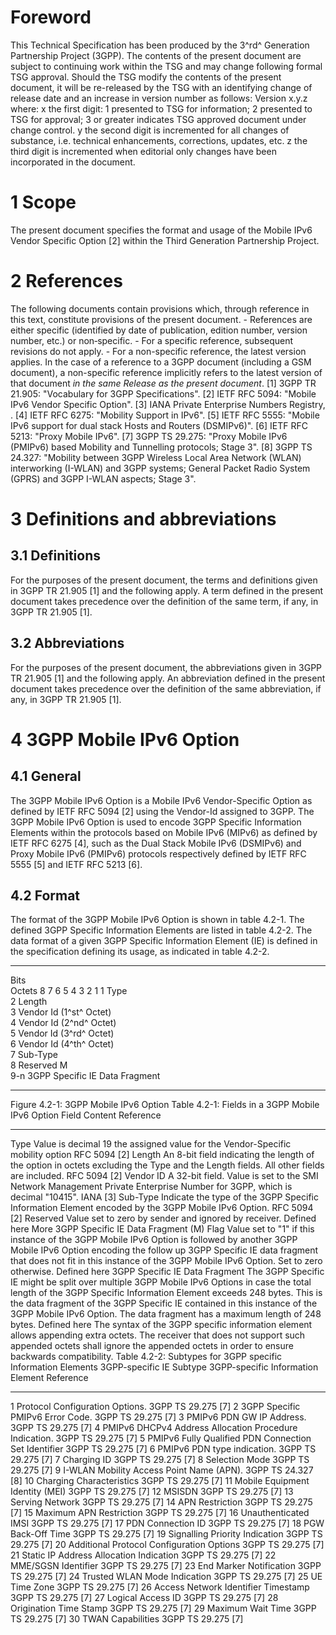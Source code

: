 # Foreword
This Technical Specification has been produced by the 3^rd^ Generation
Partnership Project (3GPP).
The contents of the present document are subject to continuing work within the
TSG and may change following formal TSG approval. Should the TSG modify the
contents of the present document, it will be re-released by the TSG with an
identifying change of release date and an increase in version number as
follows:
Version x.y.z
where:
x the first digit:
1 presented to TSG for information;
2 presented to TSG for approval;
3 or greater indicates TSG approved document under change control.
y the second digit is incremented for all changes of substance, i.e. technical
enhancements, corrections, updates, etc.
z the third digit is incremented when editorial only changes have been
incorporated in the document.
# 1 Scope
The present document specifies the format and usage of the Mobile IPv6 Vendor
Specific Option [2] within the Third Generation Partnership Project.
# 2 References
The following documents contain provisions which, through reference in this
text, constitute provisions of the present document.
\- References are either specific (identified by date of publication, edition
number, version number, etc.) or non‑specific.
\- For a specific reference, subsequent revisions do not apply.
\- For a non-specific reference, the latest version applies. In the case of a
reference to a 3GPP document (including a GSM document), a non-specific
reference implicitly refers to the latest version of that document _in the
same Release as the present document_.
[1] 3GPP TR 21.905: \"Vocabulary for 3GPP Specifications\".
[2] IETF RFC 5094: \"Mobile IPv6 Vendor Specific Option\".
[3] IANA Private Enterprise Numbers Registry,
\.
[4] IETF RFC 6275: \"Mobility Support in IPv6\".
[5] IETF RFC 5555: \"Mobile IPv6 support for dual stack Hosts and Routers
(DSMIPv6)\".
[6] IETF RFC 5213: \"Proxy Mobile IPv6\".
[7] 3GPP TS 29.275: \"Proxy Mobile IPv6 (PMIPv6) based Mobility and Tunnelling
protocols; Stage 3\".
[8] 3GPP TS 24.327: \"Mobility between 3GPP Wireless Local Area Network (WLAN)
interworking (I-WLAN) and 3GPP systems; General Packet Radio System (GPRS) and
3GPP I-WLAN aspects; Stage 3\".
# 3 Definitions and abbreviations
## 3.1 Definitions
For the purposes of the present document, the terms and definitions given in
3GPP TR 21.905 [1] and the following apply. A term defined in the present
document takes precedence over the definition of the same term, if any, in
3GPP TR 21.905 [1].
## 3.2 Abbreviations
For the purposes of the present document, the abbreviations given in 3GPP TR
21.905 [1] and the following apply. An abbreviation defined in the present
document takes precedence over the definition of the same abbreviation, if
any, in 3GPP TR 21.905 [1].
# 4 3GPP Mobile IPv6 Option
## 4.1 General
The 3GPP Mobile IPv6 Option is a Mobile IPv6 Vendor-Specific Option as defined
by IETF RFC 5094 [2] using the Vendor-Id assigned to 3GPP. The 3GPP Mobile
IPv6 Option is used to encode 3GPP Specific Information Elements within the
protocols based on Mobile IPv6 (MIPv6) as defined by IETF RFC 6275 [4], such
as the Dual Stack Mobile IPv6 (DSMIPv6) and Proxy Mobile IPv6 (PMIPv6)
protocols respectively defined by IETF RFC 5555 [5] and IETF RFC 5213 [6].
## 4.2 Format
The format of the 3GPP Mobile IPv6 Option is shown in table 4.2-1. The defined
3GPP Specific Information Elements are listed in table 4.2-2. The data format
of a given 3GPP Specific Information Element (IE) is defined in the
specification defining its usage, as indicated in table 4.2-2.
* * *
Bits  
Octets 8 7 6 5 4 3 2 1 1 Type  
2 Length  
3 Vendor Id (1^st^ Octet)  
4 Vendor Id (2^nd^ Octet)  
5 Vendor Id (3^rd^ Octet)  
6 Vendor Id (4^th^ Octet)  
7 Sub-Type  
8 Reserved M  
9-n 3GPP Specific IE Data Fragment
* * *
Figure 4.2-1: 3GPP Mobile IPv6 Option
Table 4.2-1: Fields in a 3GPP Mobile IPv6 Option
Field Content Reference
* * *
Type Value is decimal 19 the assigned value for the Vendor-Specific mobility
option RFC 5094 [2] Length An 8-bit field indicating the length of the option
in octets excluding the Type and the Length fields. All other fields are
included. RFC 5094 [2] Vendor ID A 32-bit field. Value is set to the SMI
Network Management Private Enterprise Number for 3GPP, which is decimal
\"10415\". IANA [3] Sub-Type Indicate the type of the 3GPP Specific
Information Element encoded by the 3GPP Mobile IPv6 Option. RFC 5094 [2]
Reserved Value set to zero by sender and ignored by receiver. Defined here
More 3GPP Specific IE Data Fragment (M) Flag Value set to \"1\" if this
instance of the 3GPP Mobile IPv6 Option is followed by another 3GPP Mobile
IPv6 Option encoding the follow up 3GPP Specific IE data fragment that does
not fit in this instance of the 3GPP Mobile IPv6 Option. Set to zero
otherwise. Defined here 3GPP Specific IE Data Fragment The 3GPP Specific IE
might be split over multiple 3GPP Mobile IPv6 Options in case the total length
of the 3GPP Specific Information Element exceeds 248 bytes. This is the data
fragment of the 3GPP Specific IE contained in this instance of the 3GPP Mobile
IPv6 Option. The data fragment has a maximum length of 248 bytes. Defined here
The syntax of the 3GPP specific information element allows appending extra
octets. The receiver that does not support such appended octets shall ignore
the appended octets in order to ensure backwards compatibility.
Table 4.2-2: Subtypes for 3GPP specific Information Elements
3GPP-specific IE Subtype 3GPP-specific Information Element Reference
* * *
1 Protocol Configuration Options. 3GPP TS 29.275 [7] 2 3GPP Specific PMIPv6
Error Code. 3GPP TS 29.275 [7] 3 PMIPv6 PDN GW IP Address. 3GPP TS 29.275 [7]
4 PMIPv6 DHCPv4 Address Allocation Procedure Indication. 3GPP TS 29.275 [7] 5
PMIPv6 Fully Qualified PDN Connection Set Identifier 3GPP TS 29.275 [7] 6
PMIPv6 PDN type indication. 3GPP TS 29.275 [7] 7 Charging ID 3GPP TS 29.275
[7] 8 Selection Mode 3GPP TS 29.275 [7] 9 I-WLAN Mobility Access Point Name
(APN). 3GPP TS 24.327 [8] 10 Charging Characteristics 3GPP TS 29.275 [7] 11
Mobile Equipment Identity (MEI) 3GPP TS 29.275 [7] 12 MSISDN 3GPP TS 29.275
[7] 13 Serving Network 3GPP TS 29.275 [7] 14 APN Restriction 3GPP TS 29.275
[7] 15 Maximum APN Restriction 3GPP TS 29.275 [7] 16 Unauthenticated IMSI 3GPP
TS 29.275 [7] 17 PDN Connection ID 3GPP TS 29.275 [7] 18 PGW Back-Off Time
3GPP TS 29.275 [7] 19 Signalling Priority Indication 3GPP TS 29.275 [7] 20
Additional Protocol Configuration Options 3GPP TS 29.275 [7] 21 Static IP
Address Allocation Indication 3GPP TS 29.275 [7] 22 MME/SGSN Identifier 3GPP
TS 29.275 [7] 23 End Marker Notification 3GPP TS 29.275 [7] 24 Trusted WLAN
Mode Indication 3GPP TS 29.275 [7] 25 UE Time Zone 3GPP TS 29.275 [7] 26
Access Network Identifier Timestamp 3GPP TS 29.275 [7] 27 Logical Access ID
3GPP TS 29.275 [7] 28 Origination Time Stamp 3GPP TS 29.275 [7] 29 Maximum
Wait Time 3GPP TS 29.275 [7] 30 TWAN Capabilities 3GPP TS 29.275 [7]
#